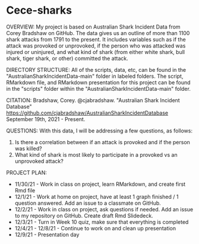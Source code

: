 # Cece-sharks

OVERVIEW: 
My project is based on Australian Shark Incident Data from Corey Bradshaw on GitHub. 
The data gives us an outline of more than 1100 shark attacks from 1791 to the present. 
It includes variables such as if the attack was provoked or unprovoked, if the person who was attacked was injured or uninjured, and what kind of shark (from either white shark, bull shark, tiger shark, or other) committed the attack. 

DIRECTORY STRUCTURE: 
All of the scripts, data, etc, can be found in the "AustralianSharkIncidentData-main" folder in labeled folders. The script, RMarkdown file, and RMarkdown presentation for this project can be found in the "scripts" folder within the "AustralianSharkIncidentData-main" folder. 

CITATION:
Bradshaw, Corey. @cjabradshaw. "Australian Shark Incident Database"
  https://github.com/cjabradshaw/AustralianSharkIncidentDatabase
  September 19th, 2021 - Present. 
  
QUESTIONS: 
With this data, I will be addressing a few questions, as follows:
1. Is there a correlation between if an attack is provoked and if the person was killed?
2. What kind of shark is most likely to participate in a provoked vs an unprovoked attack?

PROJECT PLAN:
- 11/30/21 - Work in class on project, learn RMarkdown, and create first Rmd file 
- 12/1/21 - Work at home on project, have at least 1 graph finished / 1 question answered. Add an issue to a classmate on GitHub. 
- 12/2/21 - Work in class on project, ask questions if needed. Add an issue to my repository on GitHub. Create draft Rmd Slidedeck. 
- 12/3/21 - Turn in Week 10 quiz, make sure that everything is completed 
- 12/4/21 - 12/8/21 - Continue to work on and clean up presentation 
- 12/9/21 - Presentation day 
